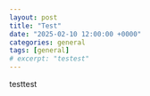 ```yaml
---
layout: post
title: "Test"
date: "2025-02-10 12:00:00 +0000"
categories: general
tags: [general]
# excerpt: "testest"
---
```


testtest

<!-- I wanted to rename all my TIL blog posts from \[Title\] -> \[TIL: Title\], because this blog might be evolving from a TIL blog to an _everything_ blog (with link posts, personal posts, reflections, etc.). So I did what I usually do when I want to automate something in a way I've never done before, I asked ChatGPT. In the process I learned about the `ruamel.yaml` and `io` packages...

```python
import os # for interacting with the filesystem
import re # for regex operations
from io import StringIO # for using an in-memory file-like object
from ruamel.yaml import YAML # YAML parser that preserves formatting

# directory where your Jekyll posts are stored
POSTS_DIR = "_posts"

# initialize YAML parser with round-trip support (preserves formatting)
yaml = YAML()
yaml.preserve_quotes = True  # ensures quotes in strings are not altered
yaml.default_flow_style = False # keeps YAML formatting readable (not compact inline style)

# Process each Markdown file in _posts/
for filename in os.listdir(POSTS_DIR):
    if filename.endswith(".md"): # ensures we only process Markdown files
        file_path = os.path.join(POSTS_DIR, filename)

        # open the file in read mode to get its content
        with open(file_path, "r", encoding="utf-8") as f:
            content = f.read()

        # use regex to extract YAML front matter and post content
        match = re.match(r"^---\n(.*?)\n---\n(.*)$", content, re.DOTALL)
        if not match: # if the regex doesn't match, it means there's no valid front matter
            print(f"Skipping {filename}: No valid front matter found.")
            continue # skip this file and move to the next one

        front_matter, body = match.groups() # extract the YAML front matter and post body

        # load the extracted YAML front matter into a Python dictionary
        yaml_data = yaml.load(front_matter)

        # retrieve the current title, if present
        title = yaml_data.get("title", "")

        if title and not title.startswith("TIL: "): # check if title needs updating
            yaml_data["title"] = f"TIL: {title}" # prepend "TIL: " to the title

            # use StringIO as a temporary in-memory file to store the updated YAML front matter
            stream = StringIO()
            yaml.dump(yaml_data, stream) # dump updated YAML data into the stream
            new_front_matter = stream.getvalue() # retrieve the updated YAML as a string

            # Reassemble the complete file with updated front matter
            new_content = f"---\n{new_front_matter}---\n{body}"

            # potential pitfall: risk of file corruption
            # opening the file in write mode ("w") would erase its content before writing the new content
            # instead, you could us "r+" (read/write mode) to prevent accidental data loss in case of errors
            # however, "r+" still has risks, so a safer option is writing to a temporary file first
            with open(file_path, "w", encoding="utf-8") as f:
                f.write(new_content) # write the updated content back to the file

            print(f"Updated: {filename}") # log the update
        else:
            print(f"Skipped (already prefixed): {filename}") # skip files already updated
```

YAML (Yet Another Markup Language) is a human-readable data format used for config files and front matter in Jekyll blogs. `ruamel.yaml` reads and writes YAML files or text while preserving formatting, indentation and comments. `StringIO` provides an in-memory file-like object . `yaml.dump(yaml_data, stream)` converts the `yaml_data` dictionary properly formatted YAML text and writes it to `stream`, which is an in-memory file-like object probided by StringIO. This avoids unnecessary disk writes and ensures that the YAML remains correctly formatted before modifying the original file.

There are lots of subtle ways this can go wrong. For example, at some point I was editing the code and adding `break` statements at different points. At one point I realised I had wiped the contents from one of the blog posts, "because I had opened it in write mode, which erased the file's contents before any new content was written:

```python
with open (file_path, "w", encoding="utf-8") as f:
    break # deletes content of file!
    f.write(new_content)
```

Luckily I could revert this change with the git command: `git restore <file>`.

This was a fun little exercise and it's just another example (along with using python for generating Anki cards in a specific format from a dataset) of how python can be used for automating file manipulation. -->
